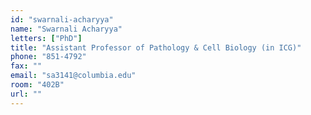 ```yaml
---
id: "swarnali-acharyya"
name: "Swarnali Acharyya"
letters: ["PhD"]
title: "Assistant Professor of Pathology & Cell Biology (in ICG)"
phone: "851-4792"
fax: ""
email: "sa3141@columbia.edu"
room: "402B"
url: ""
---
```

